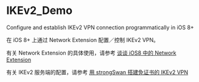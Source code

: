 # IKEv2_Demo

Configure and establish IKEv2 VPN connection programmatically in iOS 8+

在 iOS 8+ 上通过 Network Extension 配置／控制 IKEv2 VPN。


有关 Network Extension 的具体使用，请参考 [谈谈 iOS8 中的 Network Extension](https://blog.zorro.im/posts/2014-10-14-ios8-network-extension.html)


有关 IKEv2 服务端的配置，请参考 [用 strongSwan 搭建免证书的 IKEv2 VPN](https://blog.zorro.im/posts/2015-10-14-strongswan-ikev2-for-ios-without-certificate.html)
